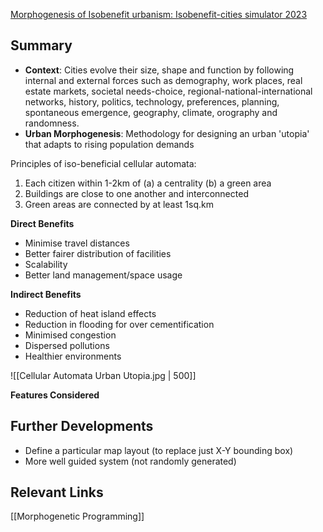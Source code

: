 [Morphogenesis of Isobenefit urbanism: Isobenefit-cities simulator 2023](https://www.sciencedirect.com/science/article/pii/S2352711023001048)
## Summary

- **Context**: Cities evolve their size, shape and function by following internal and external forces such as demography, work places, real estate markets, societal needs-choice, regional-national-international networks, history, politics, technology, preferences, planning, spontaneous emergence, geography, climate, orography and randomness.
- **Urban Morphogenesis**: Methodology for designing an urban 'utopia' that adapts to rising population demands

Principles of iso-beneficial cellular automata:
1. Each citizen within 1-2km of (a) a centrality (b) a green area
2. Buildings are close to one another and interconnected
3. Green areas are connected by at least 1sq.km

**Direct Benefits**
- Minimise travel distances
- Better fairer distribution of facilities
- Scalability
- Better land management/space usage

**Indirect Benefits**
- Reduction of heat island effects
- Reduction in flooding for over cementification
- Minimised congestion
- Dispersed pollutions
- Healthier environments

![[Cellular Automata Urban Utopia.jpg | 500]]

**Features Considered**

## Further Developments

- Define a particular map layout (to replace just X-Y bounding box)
- More well guided system (not randomly generated)

## Relevant Links

[[Morphogenetic Programming]]
